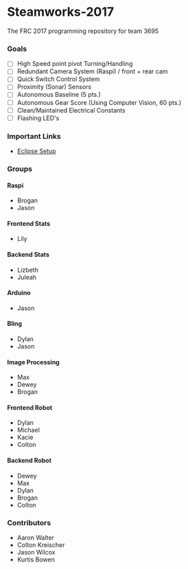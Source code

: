 # Steamworks-2017
The FRC 2017 programming repository for team 3695

### Goals
 - [ ] High Speed point pivot Turning/Handling
 - [ ] Redundant Camera System (Raspi) / front + rear cam
 - [ ] Quick Switch Control System
 - [ ] Proximity (Sonar) Sensors
 - [ ] Autonomous Baseline (5 pts.)
 - [ ] Autonomous Gear Score  (Using Computer Vision, 60 pts.)
 - [ ] Clean/Maintained Electrical Constants
 - [ ] Flashing LED's

### Important Links
 - [Eclipse Setup](https://wpilib.screenstepslive.com/s/4485/m/13809/l/599681-installing-eclipse-c-java)

### Groups
#### Raspi
 * Brogan
 * Jason
 
#### Frontend Stats
 * Lily
 
#### Backend Stats
 * Lizbeth
 * Juleah
 
#### Arduino
 * Jason

#### Bling
 * Dylan
 * Jason

#### Image Processing
 * Max
 * Dewey
 * Brogan

#### Frontend Robot
 * Dylan
 * Michael
 * Kacie
 * Colton

#### Backend Robot
 * Dewey
 * Max
 * Dylan
 * Brogan
 * Colton

### Contributors
 * Aaron Walter
 * Colton Kreischer
 * Jason Wilcox
 * Kurtis Bowen
